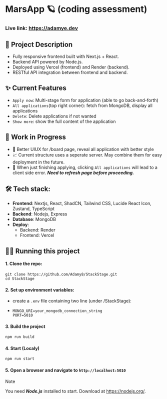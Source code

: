 # MarsApp 🪐 (coding assessment)

### Live link: https://adamye.dev

## 🚀 Project Description
- Fully responsive frontend built with Next.js + React.
- Backend API powered by Node.js.
- Deployed using Vercel (frontend) and Render (backend).
- RESTful API integration between frontend and backend.

## ✨ Current Features
- `Apply now`: Multi-stage form for application (able to go back-and-forth)
- `All applications`(top right corner): fetch from MongoDB, display all applications
- `Delete`: Delete applications if not wanted
- `Show more`: show the full content of the application

## 🚧 Work in Progress
- 🎇 Better UIUX for /board page, reveal all application with better style
- 📈 Current structure uses a seperate server. May combine them for easy deployment in the future.
- 🥴 When just finishing applying, clicking `All applications` will lead to a client side error. ***Need to refresh page before proceeding.***


## 🛠️ Tech stack:
- **Frontend**: Nextjs, React, ShadCN, Tailwind CSS, Lucide React Icon, Zustand, TypeScript
- **Backend**: Nodejs, Express
- **Database**: MongoDB
- **Deploy**:
  - Backend: Render 
  - Frontend: Vercel 

## 🏃‍♂️ Running this project
#### 1. Clone the repo:
 ```
git clone https://github.com/Adamy8/StackStage.git
cd StackStage
```
#### 2. Set up environment variables:
- create a ```.env``` file containing two line (under /StackStage):
- ```
  MONGO_URI=your_mongodb_connection_string
  PORT=5010
  ```
#### 3. Build the project
```bash
npm run build
```
#### 4. Start (Localy)
```bash
npm run start
```
#### 5. Open a browser and navigate to ```http://localhost:5010```


> [!Note]
> You need ***Node.js*** installed to start. Download at https://nodejs.org/.

